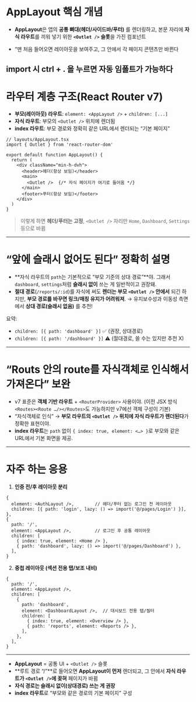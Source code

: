 

# AppLayout 핵심 개념

* **AppLayout**은 앱의 **공통 뼈대(헤더/사이드바/푸터)** 를 렌더링하고,
  본문 자리에 **자식 라우트**를 끼워 넣기 위한 **`<Outlet />` 슬롯**을 가진 컴포넌트

* “맨 처음 들어오면 레이아웃을 보여주고, 그 안에서 각 페이지 콘텐츠만 바뀐다

import 시 ctrl + . 을 누르면 자동 임폴트가 가능하다
---

# 라우터 계층 구조(React Router v7)

* **부모(레이아웃) 라우트**: `element: <AppLayout />` + `children: [...]`
* **자식 라우트**: 부모의 `<Outlet />` 위치에 렌더됨
* **index 라우트**: 부모 경로와 정확히 같은 URL에서 렌더되는 “기본 페이지”


```tsx
// layouts/AppLayout.tsx
import { Outlet } from 'react-router-dom'

export default function AppLayout() {
  return (
    <div className="min-h-dvh">
      <header>헤더(항상 보임)</header>
      <main>
        <Outlet />  {/* 자식 페이지가 여기로 들어옴 */}
      </main>
      <footer>푸터(항상 보임)</footer>
    </div>
  )
}
```

> 이렇게 하면 **헤더/푸터는 고정**, `<Outlet />` 자리만
> `Home`, `Dashboard`, `Settings` 등으로 바뀜

---

# “앞에 슬래시 없어도 된다” 정확히 설명

* **자식 라우트의 `path`는 기본적으로 “부모 기준의 상대 경로”**야.
  그래서 `dashboard`, `settings`처럼 **슬래시 없이** 쓰는 게 일반적이고 권장돼.
* **절대 경로**(`/reports/:id`)를 자식에 써도 **렌더는 부모 `<Outlet />` 안에서** 되긴 하지만,
  **부모 경로를 바꾸면 링크/매칭 유지가 어려워져**.
  → 유지보수성과 이동성 측면에서 **상대 경로(슬래시 없음)** 를 추천!

요약:

* `children: [{ path: 'dashboard' }]` ✅ (권장, 상대경로)
* `children: [{ path: '/dashboard' }]` ⚠️ (절대경로, 쓸 수는 있지만 추천 X)

---

# “Routs 안의 route를 자식객체로 인식해서 가져온다” 보완

* v7 표준은 **객체 기반 라우트** + `<RouterProvider>` 사용이야.
  (이전 JSX 방식 `<Routes><Route …/></Routes>`도 가능하지만 v7에선 객체 구성이 기본)
* “자식객체로 인식” → **부모 라우트의 `<Outlet />` 위치에 자식 라우트가 렌더된다**가 정확한 표현이야.
* **index 라우트**는 `path` 없이 `{ index: true, element: <…> }`로 부모와 같은 URL에서 기본 화면을 제공.

---

# 자주 하는 응용

1. **인증 전/후 레이아웃 분리**

```tsx
{
  element: <AuthLayout />,        // 헤더/푸터 없는 로그인 전 레이아웃
  children: [{ path: 'login', lazy: () => import('@/pages/Login') }],
},
{
  path: '/',
  element: <AppLayout />,         // 로그인 후 공통 레이아웃
  children: [
    { index: true, element: <Home /> },
    { path: 'dashboard', lazy: () => import('@/pages/Dashboard') },
  ],
}
```

2. **중첩 레이아웃 (섹션 전용 탭/보조 내비)**

```tsx
{
  path: '/',
  element: <AppLayout />,
  children: [
    {
      path: 'dashboard',
      element: <DashboardLayout />,  // 대시보드 전용 탭/필터
      children: [
        { index: true, element: <Overview /> },
        { path: 'reports', element: <Reports /> },
      ],
    },
  ],
}
```

---

* **AppLayout** = 공통 UI + `<Outlet />` 슬롯
* **루트 경로 “/”**로 들어오면 **AppLayout이 먼저** 렌더되고,
  그 안에서 **자식 라우트가 `<Outlet />`에 꽂혀** 페이지가 바뀜
* **자식 경로는 슬래시 없이(상대경로) 쓰는 게 권장**
* **index 라우트**로 “부모와 같은 경로의 기본 페이지” 구성

